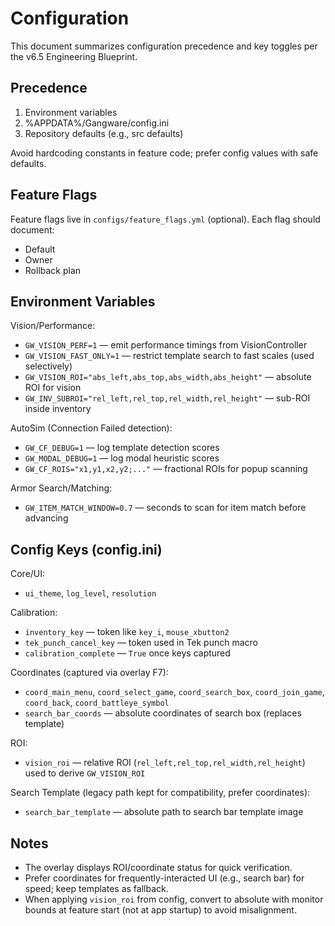 # Configuration

This document summarizes configuration precedence and key toggles per the v6.5 Engineering Blueprint.

## Precedence

1. Environment variables
2. %APPDATA%/Gangware/config.ini
3. Repository defaults (e.g., src defaults)

Avoid hardcoding constants in feature code; prefer config values with safe defaults.

## Feature Flags

Feature flags live in `configs/feature_flags.yml` (optional). Each flag should document:
- Default
- Owner
- Rollback plan

## Environment Variables

Vision/Performance:
- `GW_VISION_PERF=1` — emit performance timings from VisionController
- `GW_VISION_FAST_ONLY=1` — restrict template search to fast scales (used selectively)
- `GW_VISION_ROI="abs_left,abs_top,abs_width,abs_height"` — absolute ROI for vision
- `GW_INV_SUBROI="rel_left,rel_top,rel_width,rel_height"` — sub-ROI inside inventory

AutoSim (Connection Failed detection):
- `GW_CF_DEBUG=1` — log template detection scores
- `GW_MODAL_DEBUG=1` — log modal heuristic scores
- `GW_CF_ROIS="x1,y1,x2,y2;..."` — fractional ROIs for popup scanning

Armor Search/Matching:
- `GW_ITEM_MATCH_WINDOW=0.7` — seconds to scan for item match before advancing

## Config Keys (config.ini)

Core/UI:
- `ui_theme`, `log_level`, `resolution`

Calibration:
- `inventory_key` — token like `key_i`, `mouse_xbutton2`
- `tek_punch_cancel_key` — token used in Tek punch macro
- `calibration_complete` — `True` once keys captured

Coordinates (captured via overlay F7):
- `coord_main_menu`, `coord_select_game`, `coord_search_box`, `coord_join_game`, `coord_back`, `coord_battleye_symbol`
- `search_bar_coords` — absolute coordinates of search box (replaces template)

ROI:
- `vision_roi` — relative ROI (`rel_left,rel_top,rel_width,rel_height`) used to derive `GW_VISION_ROI`

Search Template (legacy path kept for compatibility, prefer coordinates):
- `search_bar_template` — absolute path to search bar template image

## Notes

- The overlay displays ROI/coordinate status for quick verification.
- Prefer coordinates for frequently-interacted UI (e.g., search bar) for speed; keep templates as fallback.
- When applying `vision_roi` from config, convert to absolute with monitor bounds at feature start (not at app startup) to avoid misalignment.
